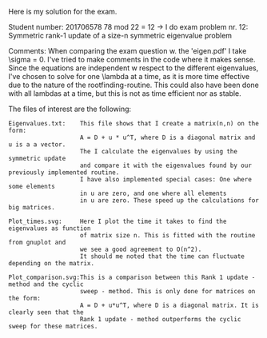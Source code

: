 Here is my solution for the exam.

Student number: 201706578
78 mod 22 = 12 -> I do exam problem nr. 12: 
Symmetric rank-1 update of a size-n symmetric eigenvalue problem

Comments:
    When comparing the exam question w. the 'eigen.pdf' I take \sigma = 0.
    I've tried to make comments in the code where it makes sense. 
    Since the equations are independent w respect to the different eigenvalues, 
    I've chosen to solve for one \lambda at a time,
    as it is more time effective due to the nature of the rootfinding-routine. 
    This could also have been done with all lambdas at a time, but this is not as time efficient nor as stable.

The files of interest are the following:

    Eigenvalues.txt:    This file shows that I create a matrix(n,n) on the form:
                        A = D + u * u^T, where D is a diagonal matrix and u is a a vector.
                        The I calculate the eigenvalues by using the symmetric update 
                        and compare it with the eigenvalues found by our previously implemented routine. 
                        I have also implemented special cases: One where some elements
                        in u are zero, and one where all elements
                        in u are zero. These speed up the calculations for big matrices.

    Plot_times.svg:     Here I plot the time it takes to find the eigenvalues as function
                        of matrix size n. This is fitted with the routine from gnuplot and
                        we see a good agreement to O(n^2).
                        It should me noted that the time can fluctuate depending on the matrix.
    
    Plot_comparison.svg:This is a comparison between this Rank 1 update - method and the cyclic
                        sweep - method. This is only done for matrices on the form:
                        A = D + u*u^T, where D is a diagonal matrix. It is clearly seen that the
                        Rank 1 update - method outperforms the cyclic sweep for these matrices.